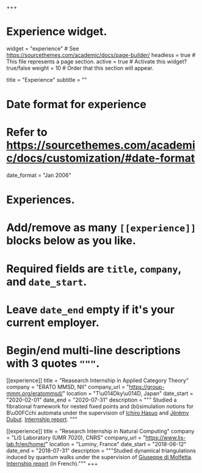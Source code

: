 +++
# Experience widget.
widget = "experience"  # See https://sourcethemes.com/academic/docs/page-builder/
headless = true  # This file represents a page section.
active = true  # Activate this widget? true/false
weight = 10  # Order that this section will appear.

title = "Experience"
subtitle = ""

# Date format for experience
#   Refer to https://sourcethemes.com/academic/docs/customization/#date-format
date_format = "Jan 2006"

# Experiences.
#   Add/remove as many `[[experience]]` blocks below as you like.
#   Required fields are `title`, `company`, and `date_start`.
#   Leave `date_end` empty if it's your current employer.
#   Begin/end multi-line descriptions with 3 quotes `"""`.
[[experience]]
  title = "Reasearch Internship in Applied Category Theory"
  company = "ERATO MMSD, NII"
  company_url = "https://group-mmm.org/eratommsd/"
  location = "T\u014Dky\u014D, Japan"
  date_start = "2020-02-01"
  date_end = "2020-07-31"
  description = """
  Studied a fibrational framework for nested fixed points and (bi)simulation 
  notions for B\u00FCchi automata under the supervision of [Ichiro Hasuo](https://group-mmm.org/~ichiro/) and [Jérémy Dubut](https://group-mmm.org/~dubut/). [Internship report](https://git.eleves.ens.fr/qaristote/m1-internship-report/uploads/3431548a277eb5fc297d8e7d93d1e3ce/aristote_quentin_m1_internship_report.pdf).
  """

[[experience]]
  title = "Research Internship in Natural Computing"
  company = "LiS Laboratory (UMR 7020), CNRS"
  company_url = "https://www.lis-lab.fr/en/home/"
  location = "Luminy, France"
  date_start = "2018-06-12"
  date_end = "2018-07-31"
  description = """Studied dynamical triangulations induced by quantum walks under the supervision of [Giuseppe di Molfetta](https://www.giuseppe-dimolfetta.com/). [Internship report](https://git.eleves.ens.fr/qaristote/rapport-stage-l3/-/blob/b9f9cc78ad3eabe6508be70cc27dc9bf89d34755/rapport.pdf) (in French)."""
+++
